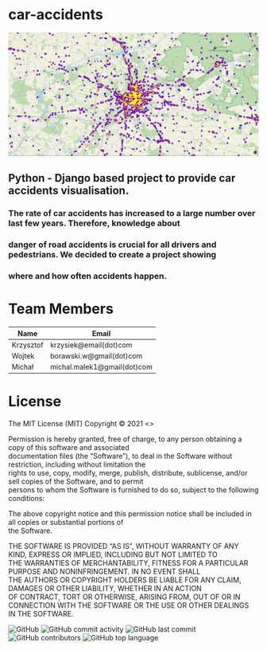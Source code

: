 # car-accidents
![Picture](accidents.png)

## Python - Django based project to provide car accidents visualisation.  
### The rate of car accidents has increased to a large number over last few years. Therefore, knowledge about  
### danger of road accidents is crucial for all drivers and pedestrians. We decided to create a project showing  
### where and how often accidents happen. 
# <a name="team-members"></a> Team Members
|Name|Email|     
|----|-----|   
|Krzysztof|krzysiek@email(dot)com|
|Wojtek|borawski.w@gmail(dot)com|
|Michał|michal.malek1@gmail(dot)com|

# License
The MIT License (MIT)
Copyright © 2021 <> 

Permission is hereby granted, free of charge, to any person obtaining a copy of this software and associated <br /> 
documentation files (the “Software”), to deal in the Software without restriction, including without limitation the <br />
rights to use, copy, modify, merge, publish, distribute, sublicense, and/or sell copies of the Software, and to permit <br /> 
persons to whom the Software is furnished to do so, subject to the following conditions:

The above copyright notice and this permission notice shall be included in all copies or substantial portions of <br />
the Software.

THE SOFTWARE IS PROVIDED “AS IS”, WITHOUT WARRANTY OF ANY KIND, EXPRESS OR IMPLIED, INCLUDING BUT NOT LIMITED TO <br />
THE WARRANTIES OF MERCHANTABILITY, FITNESS FOR A PARTICULAR PURPOSE AND NONINFRINGEMENT. IN NO EVENT SHALL <br />
THE AUTHORS OR COPYRIGHT HOLDERS BE LIABLE FOR ANY CLAIM, DAMAGES OR OTHER LIABILITY, WHETHER IN AN ACTION <br />
OF CONTRACT, TORT OR OTHERWISE, ARISING FROM, OUT OF OR IN CONNECTION WITH THE SOFTWARE OR THE USE OR OTHER DEALINGS <br />
IN THE SOFTWARE.<br />

![GitHub](https://img.shields.io/github/license/WojBor87/car-accidents?color=green&style=plastic)
![GitHub commit activity](https://img.shields.io/github/commit-activity/w/WojBor87/car-accidents?color=green&style=plastic)
![GitHub last commit](https://img.shields.io/github/last-commit/WojBor87/car-accidents?color=green&style=plastic)
![GitHub contributors](https://img.shields.io/github/contributors/WojBor87/car-accidents?color=green&style=plastic)
![GitHub top language](https://img.shields.io/github/languages/top/WojBor87/car-accidents?color=green&style=plastic)